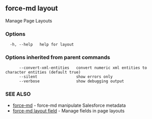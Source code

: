 ## force-md layout

Manage Page Layouts

### Options

```
  -h, --help   help for layout
```

### Options inherited from parent commands

```
      --convert-xml-entities   convert numeric xml entities to character entities (default true)
      --silent                 show errors only
      --verbose                show debugging output
```

### SEE ALSO

* [force-md](force-md.md)	 - force-md manipulate Salesforce metadata
* [force-md layout field](force-md_layout_field.md)	 - Manage fields in page layouts

